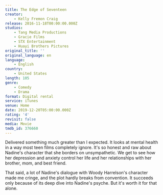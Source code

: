 ```yaml
---
title: The Edge of Seventeen
creator:
    - Kelly Fremon Craig
release: 2016-11-18T00:00:00.000Z
studios:
    - Tang Media Productions
    - Gracie Films
    - STX Entertainment
    - Huayi Brothers Pictures
original_title: ''
original_language: en
language:
    - English
country:
    - United States
length: 105
genre:
    - Comedy
    - Drama
format: Digital rental
service: iTunes
venue: Home
date: 2019-12-20T05:00:00.000Z
rating: '4'
revisit: false
media: Movie
tmdb_id: 376660
---
```


Delivered something much greater than I expected. It looks at mental health in a way most teen films completely ignore. It's so honest and raw about Nadine's character that she borders on unsympathetic. We get to see how her depression and anxiety control her life and her relationships with her brother, mom, and best friend.

That said, a lot of Nadine's dialogue with Woody Harrelson's character made me cringe, and the plot hardly breaks from convention. It succeeds only because of its deep dive into Nadine's psyche. But it's worth it for that alone.
